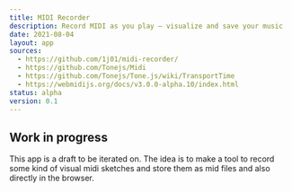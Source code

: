 ```yaml
---
title: MIDI Recorder
description: Record MIDI as you play – visualize and save your music
date: 2021-08-04
layout: app
sources:
  - https://github.com/1j01/midi-recorder/
  - https://github.com/Tonejs/Midi
  - https://github.com/Tonejs/Tone.js/wiki/TransportTime
  - https://webmidijs.org/docs/v3.0.0-alpha.10/index.html
status: alpha
version: 0.1
---
```


<client-only>
  <midi-recorder />
</client-only>

## Work in progress

This app is a draft to be iterated on. The idea is to make a tool to record some kind of visual midi sketches and store them as mid files and also directly in the browser.
